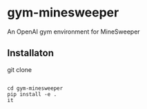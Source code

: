 # gym-minesweeper
An OpenAI gym environment for MineSweeper


## Installaton
git clone

```

cd gym-minesweeper
pip install -e .
it
```
